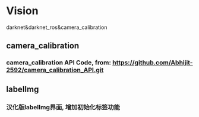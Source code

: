 # Vision
darknet&amp;darknet_ros&amp;camera_calibration

## camera_calibration
### camera_calibration API Code, from: https://github.com/Abhijit-2592/camera_calibration_API.git


## labelImg
### 汉化版labelImg界面, 增加初始化标签功能
